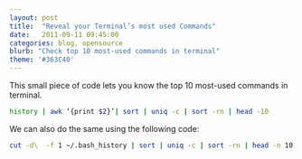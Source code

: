 ```yaml
---
layout: post
title:  "Reveal your Terminal’s most used Commands"
date:   2011-09-11 09:45:00
categories: blog, opensource
blurb: "Check top 10 most-used commands in terminal"
theme: '#363C40'
---
```


This small piece of code lets you know the top 10 most-used commands in terminal.

```bash
history | awk ‘{print $2}’| sort | uniq -c | sort -rn | head -10
```

We can also do the same using the following code:

```bash
cut -d\  -f 1 ~/.bash_history | sort | uniq -c | sort -rn | head -n 10 | sed ‘s/.*/  &/g’
```

